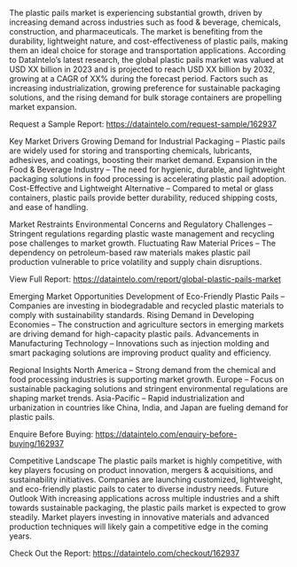 The plastic pails market is experiencing substantial growth, driven by increasing demand across industries such as food & beverage, chemicals, construction, and pharmaceuticals. The market is benefiting from the durability, lightweight nature, and cost-effectiveness of plastic pails, making them an ideal choice for storage and transportation applications.
According to DataIntelo’s latest research, the global plastic pails market was valued at USD XX billion in 2023 and is projected to reach USD XX billion by 2032, growing at a CAGR of XX% during the forecast period. Factors such as increasing industrialization, growing preference for sustainable packaging solutions, and the rising demand for bulk storage containers are propelling market expansion.

Request a Sample Report: https://dataintelo.com/request-sample/162937

Key Market Drivers
Growing Demand for Industrial Packaging – Plastic pails are widely used for storing and transporting chemicals, lubricants, adhesives, and coatings, boosting their market demand.
Expansion in the Food & Beverage Industry – The need for hygienic, durable, and lightweight packaging solutions in food processing is accelerating plastic pail adoption.
Cost-Effective and Lightweight Alternative – Compared to metal or glass containers, plastic pails provide better durability, reduced shipping costs, and ease of handling.

Market Restraints
Environmental Concerns and Regulatory Challenges – Stringent regulations regarding plastic waste management and recycling pose challenges to market growth.
Fluctuating Raw Material Prices – The dependency on petroleum-based raw materials makes plastic pail production vulnerable to price volatility and supply chain disruptions.

View Full Report: https://dataintelo.com/report/global-plastic-pails-market

Emerging Market Opportunities
Development of Eco-Friendly Plastic Pails – Companies are investing in biodegradable and recycled plastic materials to comply with sustainability standards.
Rising Demand in Developing Economies – The construction and agriculture sectors in emerging markets are driving demand for high-capacity plastic pails.
Advancements in Manufacturing Technology – Innovations such as injection molding and smart packaging solutions are improving product quality and efficiency.

Regional Insights
North America – Strong demand from the chemical and food processing industries is supporting market growth.
Europe – Focus on sustainable packaging solutions and stringent environmental regulations are shaping market trends.
Asia-Pacific – Rapid industrialization and urbanization in countries like China, India, and Japan are fueling demand for plastic pails.

Enquire Before Buying: https://dataintelo.com/enquiry-before-buying/162937

Competitive Landscape
The plastic pails market is highly competitive, with key players focusing on product innovation, mergers & acquisitions, and sustainability initiatives. Companies are launching customized, lightweight, and eco-friendly plastic pails to cater to diverse industry needs.
Future Outlook
With increasing applications across multiple industries and a shift towards sustainable packaging, the plastic pails market is expected to grow steadily. Market players investing in innovative materials and advanced production techniques will likely gain a competitive edge in the coming years.

Check Out the Report: https://dataintelo.com/checkout/162937

